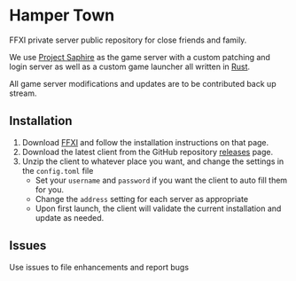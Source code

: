 # Hamper Town
FFXI private server public repository for close friends and family.

We use [Project Saphire](https://github.com/project-saphire-xi/saphire) as the game server with a custom patching and login server as well as a custom game launcher all written in [Rust](https://www.rust-lang.org).

All game server modifications and updates are to be contributed back up stream.

## Installation
1. Download [FFXI](http://www.playonline.com/ff11us/download/media/install_win.html) and follow the installation instructions on that page.
2. Download the latest client from the GitHub repository [releases](https://github.com/SkunkWorks-Studio/HamperTown/releases) page.
3. Unzip the client to whatever place you want, and change the settings in the `config.toml` file
    * Set your `username` and `password` if you want the client to auto fill them for you.
    * Change the `address` setting for each server as appropriate
    * Upon first launch, the client will validate the current installation and update as needed.

## Issues
Use issues to file enhancements and report bugs
